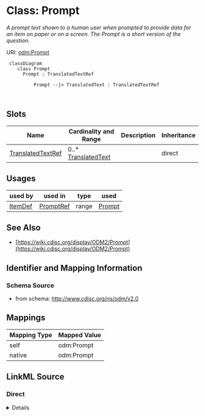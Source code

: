 # Class: Prompt


_A prompt text shown to a human user when prompted to provide data for an item on paper or on a screen. The Prompt is a short version of the question._





URI: [odm:Prompt](http://www.cdisc.org/ns/odm/v2.0/Prompt)



```mermaid
 classDiagram
    class Prompt
      Prompt : TranslatedTextRef
        
          Prompt --|> TranslatedText : TranslatedTextRef
        
      
```




<!-- no inheritance hierarchy -->


## Slots

| Name | Cardinality and Range | Description | Inheritance |
| ---  | --- | --- | --- |
| [TranslatedTextRef](TranslatedTextRef.md) | 0..* <br/> [TranslatedText](TranslatedText.md) |  | direct |





## Usages

| used by | used in | type | used |
| ---  | --- | --- | --- |
| [ItemDef](ItemDef.md) | [PromptRef](PromptRef.md) | range | [Prompt](Prompt.md) |






## See Also

* [https://wiki.cdisc.org/display/ODM2/Prompt](https://wiki.cdisc.org/display/ODM2/Prompt)

## Identifier and Mapping Information







### Schema Source


* from schema: http://www.cdisc.org/ns/odm/v2.0





## Mappings

| Mapping Type | Mapped Value |
| ---  | ---  |
| self | odm:Prompt |
| native | odm:Prompt |





## LinkML Source

<!-- TODO: investigate https://stackoverflow.com/questions/37606292/how-to-create-tabbed-code-blocks-in-mkdocs-or-sphinx -->

### Direct

<details>
```yaml
name: Prompt
description: A prompt text shown to a human user when prompted to provide data for
  an item on paper or on a screen. The Prompt is a short version of the question.
from_schema: http://www.cdisc.org/ns/odm/v2.0
see_also:
- https://wiki.cdisc.org/display/ODM2/Prompt
slots:
- TranslatedTextRef
slot_usage:
  TranslatedTextRef:
    name: TranslatedTextRef
    multivalued: true
    domain_of:
    - Description
    - Question
    - Definition
    - Prompt
    - CRFCompletionInstructions
    - ImplementationNotes
    - CDISCNotes
    - ErrorMessage
    - Decode
    - Comment
    range: TranslatedText
    inlined: true
    inlined_as_list: true
class_uri: odm:Prompt

```
</details>

### Induced

<details>
```yaml
name: Prompt
description: A prompt text shown to a human user when prompted to provide data for
  an item on paper or on a screen. The Prompt is a short version of the question.
from_schema: http://www.cdisc.org/ns/odm/v2.0
see_also:
- https://wiki.cdisc.org/display/ODM2/Prompt
slot_usage:
  TranslatedTextRef:
    name: TranslatedTextRef
    multivalued: true
    domain_of:
    - Description
    - Question
    - Definition
    - Prompt
    - CRFCompletionInstructions
    - ImplementationNotes
    - CDISCNotes
    - ErrorMessage
    - Decode
    - Comment
    range: TranslatedText
    inlined: true
    inlined_as_list: true
attributes:
  TranslatedTextRef:
    name: TranslatedTextRef
    from_schema: http://www.cdisc.org/ns/odm/v2.0
    rank: 1000
    multivalued: true
    identifier: false
    alias: TranslatedTextRef
    owner: Prompt
    domain_of:
    - Description
    - Question
    - Definition
    - Prompt
    - CRFCompletionInstructions
    - ImplementationNotes
    - CDISCNotes
    - ErrorMessage
    - Decode
    - Comment
    range: TranslatedText
    inlined: true
    inlined_as_list: true
class_uri: odm:Prompt

```
</details>
